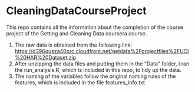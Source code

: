 # CleaningDataCourseProject

This repo contains all the information about the completion of the course project of the Getting and Cleaning Data coursera course. 

1. The raw data is obtained from the following link:
https://d396qusza40orc.cloudfront.net/getdata%2Fprojectfiles%2FUCI%20HAR%20Dataset.zip
2. After unzipping the data files and putting them in the "Data" folder, I ran the run_analysis.R, which is included in this repo, to tidy up the data. 
3. The naming of the variables follow the original naming rules of the features, which is included in the file features_info.txt


